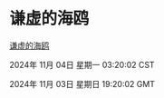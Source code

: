 # 谦虚的海鸥
[谦虚的海鸥](http://219.139.197.74:56308/qxdho/course/base/hotlink/index.php)

2024年 11月 04日 星期一 03:20:02 CST

2024年 11月 03日 星期日 19:20:02 GMT
